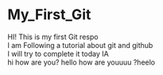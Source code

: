 # My_First_Git
HI! This is my first Git respo
<br>
I am Following a tutorial about git and github 
<br>
I will try to complete it today IA
<br>
hi how are you?
hello how are youuuu ?heelo